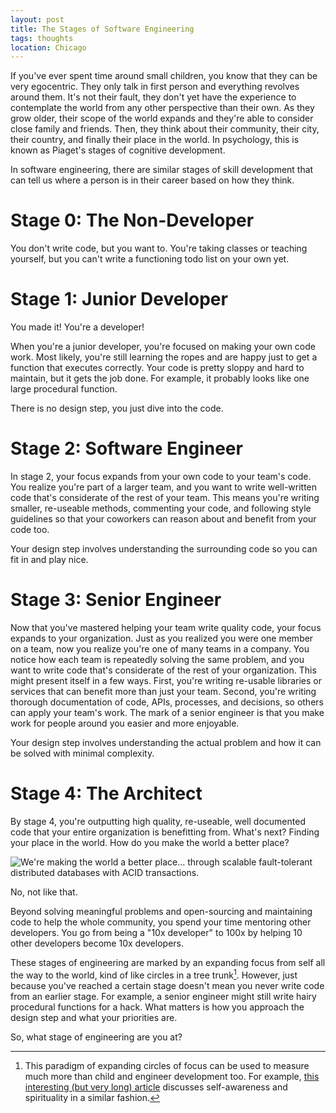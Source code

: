 ```yaml
---
layout: post
title: The Stages of Software Engineering
tags: thoughts
location: Chicago
---
```


If you've ever spent time around small children, you know that they can be very egocentric. They only talk in first person and everything revolves around them. It's not their fault, they don't yet have the experience to contemplate the world from any other perspective than their own. As they grow older, their scope of the world expands and they're able to consider close family and friends. Then, they think about their community, their city, their country, and finally their place in the world. In psychology, this is known as Piaget's stages of cognitive development.

In software engineering, there are similar stages of skill development that can tell us where a person is in their career based on how they think.

# Stage 0: The Non-Developer

You don't write code, but you want to. You're taking classes or teaching yourself, but you can't write a functioning todo list on your own yet.

# Stage 1: Junior Developer

You made it! You're a developer!

When you're a junior developer, you're focused on making your own code work. Most likely, you're still learning the ropes and are happy just to get a function that executes correctly. Your code is pretty sloppy and hard to maintain, but it gets the job done. For example, it probably looks like one large procedural function.

There is no design step, you just dive into the code.

# Stage 2: Software Engineer

In stage 2, your focus expands from your own code to your team's code. You realize you're part of a larger team, and you want to write well-written code that's considerate of the rest of your team. This means you're writing smaller, re-useable methods, commenting your code, and following style guidelines so that your coworkers can reason about and benefit from your code too.

Your design step involves understanding the surrounding code so you can fit in and play nice.

# Stage 3: Senior Engineer

Now that you've mastered helping your team write quality code, your focus expands to your organization. Just as you realized you were one member on a team, now you realize you're one of many teams in a company. You notice how each team is repeatedly solving the same problem, and you want to write code that's considerate of the rest of your organization. This might present itself in a few ways. First, you're writing re-usable libraries or services that can benefit more than just your team. Second, you're writing thorough documentation of code, APIs, processes, and decisions, so others can apply your team's work. The mark of a senior engineer is that you make work for people around you easier and more enjoyable.

Your design step involves understanding the actual problem and how it can be solved with minimal complexity.

# Stage 4: The Architect

By stage 4, you're outputting high quality, re-useable, well documented code that your entire organization is benefitting from. What's next? Finding your place in the world. How do you make the world a better place? 

![We're making the world a better place... through scalable fault-tolerant distributed databases with ACID transactions.](https://heineventures.com/wp-content/uploads/2015/01/make-world-better-place-silicon-valley.gif)

<p class="caption">No, not like that.</p>

Beyond solving meaningful problems and open-sourcing and maintaining code to help the whole community, you spend your time mentoring other developers. You go from being a "10x developer" to 100x by helping 10 other developers become 10x developers. 

These stages of engineering are marked by an expanding focus from self all the way to the world, kind of like circles in a tree trunk[^1]. However, just because you've reached a certain stage doesn't mean you never write code from an earlier stage. For example, a senior engineer might still write hairy procedural functions for a hack. What matters is how you approach the design step and what your priorities are.

So, what stage of engineering are you at?

[^1]: This paradigm of expanding circles of focus can be used to measure much more than child and engineer development too. For example, [this interesting (but very long) article](http://waitbutwhy.com/2014/10/religion-for-the-nonreligious.html) discusses self-awareness and spirituality in a similar fashion.